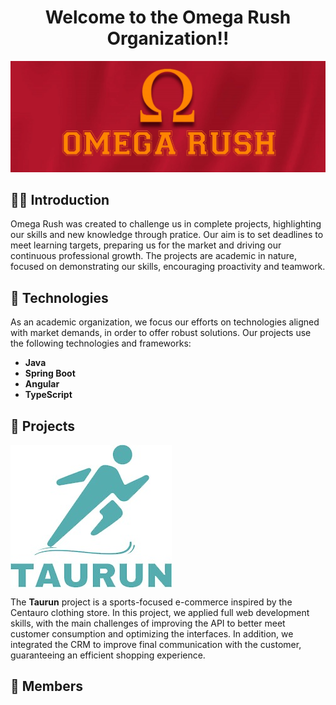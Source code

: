 <h1 align="center">Welcome to the Omega Rush Organization!!</h1>

<img src="https://github.com/Omega-Rush/.github/blob/main/profile/materials/img/CapaOmegaRush.jpg" alt="Imagem capa da organização Omega Rush">

<h2>🙋‍♀️ Introduction</h2>
<p>Omega Rush was created to challenge us in complete projects, highlighting our skills and new knowledge through pratice. Our aim is to set deadlines to meet learning targets, preparing us for the market and driving our continuous professional growth. The projects are academic in nature, focused on demonstrating our skills, encouraging proactivity and teamwork.</p>

<h2>🤖 Technologies</h2>
<p>As an academic organization, we focus our efforts on technologies aligned with market demands, in order to offer robust solutions. Our projects use the following technologies and frameworks:</p>
<ul>
  <li><strong>Java</strong></li>
  <li><strong>Spring Boot</strong></li>
  <li><strong>Angular</strong></li>
  <li><strong>TypeScript</strong></li>
</ul>

<h2>🚀 Projects</h2>
<img src="https://github.com/Omega-Rush/.github/blob/main/profile/materials/img/taurun-logo.jpg" alt="Imagem da logo do Taurun" align="center">
<p>The <strong>Taurun</strong> project is a sports-focused e-commerce inspired by the Centauro clothing store. In this project, we applied full web development skills, with the main challenges of improving the API to better meet customer consumption and optimizing the interfaces. In addition, we integrated the CRM to improve final communication with the customer, guaranteeing an efficient shopping experience.</p>

<h2>👤 Members</h2>

